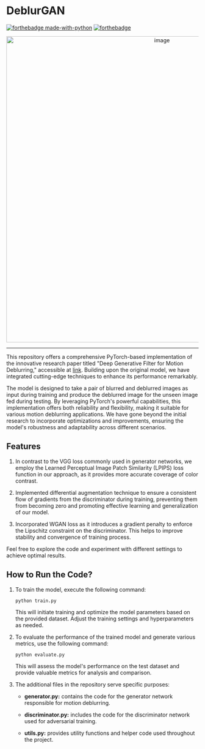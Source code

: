 # DeblurGAN
[![forthebadge made-with-python](http://ForTheBadge.com/images/badges/made-with-python.svg)](https://www.python.org/)
[![forthebadge](https://forthebadge.com/images/badges/built-with-love.svg)](https://forthebadge.com)

<div align = center>
<img width="800" alt="image" src="https://github.com/Madhav-Kanda/DeblurGAN/assets/76394914/ab017047-007b-4b74-89d6-ede7a410a48e">
</div>

--------------------------------------------------------------------------------

This repository offers a comprehensive PyTorch-based implementation of the innovative research paper titled "Deep Generative Filter for Motion Deblurring," accessible at [link](https://openaccess.thecvf.com/content_ICCV_2017_workshops/papers/w43/Ramakrishnan_Deep_Generative_Filter_ICCV_2017_paper.pdf). Building upon the original model, we have integrated cutting-edge techniques to enhance its performance remarkably.

The model is designed to take a pair of blurred and deblurred images as input during training and produce the deblurred image for the unseen image fed during testing. By leveraging PyTorch's powerful capabilities, this implementation offers both reliability and flexibility, making it suitable for various motion deblurring applications. We have gone beyond the initial research to incorporate optimizations and improvements, ensuring the model's robustness and adaptability across different scenarios. 


## Features

1. In contrast to the VGG loss commonly used in generator networks, we employ the Learned Perceptual Image Patch Similarity (LPIPS) loss function in our approach, as it provides more accurate coverage of color contrast.

2. Implemented differential augmentation technique to ensure a consistent flow of gradients from the discriminator during training, preventing them from becoming zero and promoting effective learning and generalization of our model.

3. Incorporated WGAN loss as it introduces a gradient penalty to enforce the Lipschitz constraint on the discriminator. This helps to improve stability and convergence of training process.

Feel free to explore the code and experiment with different settings to achieve optimal results.

## How to Run the Code?

1. To train the model, execute the following command:
   ```shell
   python train.py
   ```
   This will initiate training and optimize the model parameters based on the provided dataset. Adjust the training settings and hyperparameters as needed.

2. To evaluate the performance of the trained model and generate various metrics, use the following command:
    ```shell
    python evaluate.py
    ```
    This will assess the model's performance on the test dataset and provide valuable metrics for analysis and comparison.

3. The additional files in the repository serve specific purposes:

    - **generator.py:** contains the code for the generator network responsible for motion deblurring.
    
    - **discriminator.py:** includes the code for the discriminator network used for adversarial training.
    
    - **utils.py:** provides utility functions and helper code used throughout the project.

